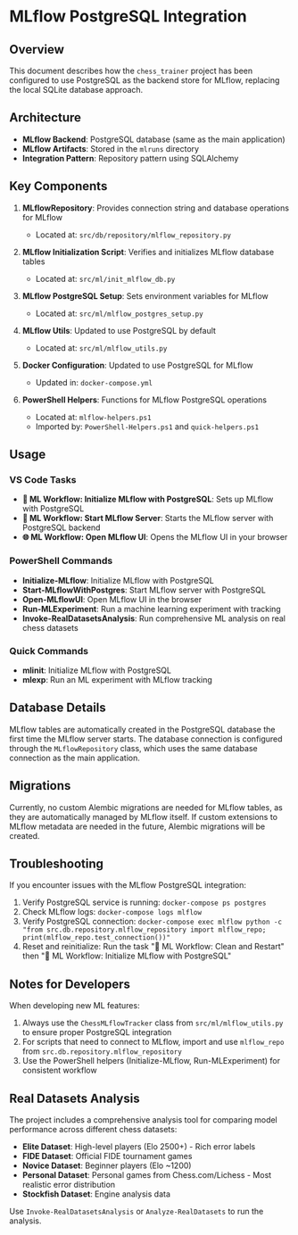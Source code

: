 # MLflow PostgreSQL Integration

## Overview

This document describes how the `chess_trainer` project has been configured to use PostgreSQL as the backend store for MLflow, replacing the local SQLite database approach.

## Architecture

- **MLflow Backend**: PostgreSQL database (same as the main application)
- **MLflow Artifacts**: Stored in the `mlruns` directory
- **Integration Pattern**: Repository pattern using SQLAlchemy

## Key Components

1. **MLflowRepository**: Provides connection string and database operations for MLflow
   - Located at: `src/db/repository/mlflow_repository.py`

2. **MLflow Initialization Script**: Verifies and initializes MLflow database tables
   - Located at: `src/ml/init_mlflow_db.py`

3. **MLflow PostgreSQL Setup**: Sets environment variables for MLflow
   - Located at: `src/ml/mlflow_postgres_setup.py`

4. **MLflow Utils**: Updated to use PostgreSQL by default
   - Located at: `src/ml/mlflow_utils.py`

5. **Docker Configuration**: Updated to use PostgreSQL for MLflow
   - Updated in: `docker-compose.yml`

6. **PowerShell Helpers**: Functions for MLflow PostgreSQL operations
   - Located at: `mlflow-helpers.ps1`
   - Imported by: `PowerShell-Helpers.ps1` and `quick-helpers.ps1`

## Usage

### VS Code Tasks

- **🔧 ML Workflow: Initialize MLflow with PostgreSQL**: Sets up MLflow with PostgreSQL
- **🚀 ML Workflow: Start MLflow Server**: Starts the MLflow server with PostgreSQL backend
- **🌐 ML Workflow: Open MLflow UI**: Opens the MLflow UI in your browser

### PowerShell Commands

- **Initialize-MLflow**: Initialize MLflow with PostgreSQL
- **Start-MLflowWithPostgres**: Start MLflow server with PostgreSQL
- **Open-MLflowUI**: Open MLflow UI in the browser
- **Run-MLExperiment**: Run a machine learning experiment with tracking
- **Invoke-RealDatasetsAnalysis**: Run comprehensive ML analysis on real chess datasets

### Quick Commands

- **mlinit**: Initialize MLflow with PostgreSQL
- **mlexp**: Run an ML experiment with MLflow tracking

## Database Details

MLflow tables are automatically created in the PostgreSQL database the first time the MLflow server starts. The database connection is configured through the `MLflowRepository` class, which uses the same database connection as the main application.

## Migrations

Currently, no custom Alembic migrations are needed for MLflow tables, as they are automatically managed by MLflow itself. If custom extensions to MLflow metadata are needed in the future, Alembic migrations will be created.

## Troubleshooting

If you encounter issues with the MLflow PostgreSQL integration:

1. Verify PostgreSQL service is running: `docker-compose ps postgres`
2. Check MLflow logs: `docker-compose logs mlflow`
3. Verify PostgreSQL connection: `docker-compose exec mlflow python -c "from src.db.repository.mlflow_repository import mlflow_repo; print(mlflow_repo.test_connection())"`
4. Reset and reinitialize: Run the task "🧹 ML Workflow: Clean and Restart" then "🔧 ML Workflow: Initialize MLflow with PostgreSQL"

## Notes for Developers

When developing new ML features:

1. Always use the `ChessMLflowTracker` class from `src/ml/mlflow_utils.py` to ensure proper PostgreSQL integration
2. For scripts that need to connect to MLflow, import and use `mlflow_repo` from `src.db.repository.mlflow_repository`
3. Use the PowerShell helpers (Initialize-MLflow, Run-MLExperiment) for consistent workflow

## Real Datasets Analysis

The project includes a comprehensive analysis tool for comparing model performance across different chess datasets:

- **Elite Dataset**: High-level players (Elo 2500+) - Rich error labels
- **FIDE Dataset**: Official FIDE tournament games
- **Novice Dataset**: Beginner players (Elo ~1200)  
- **Personal Dataset**: Personal games from Chess.com/Lichess - Most realistic error distribution
- **Stockfish Dataset**: Engine analysis data

Use `Invoke-RealDatasetsAnalysis` or `Analyze-RealDatasets` to run the analysis.
